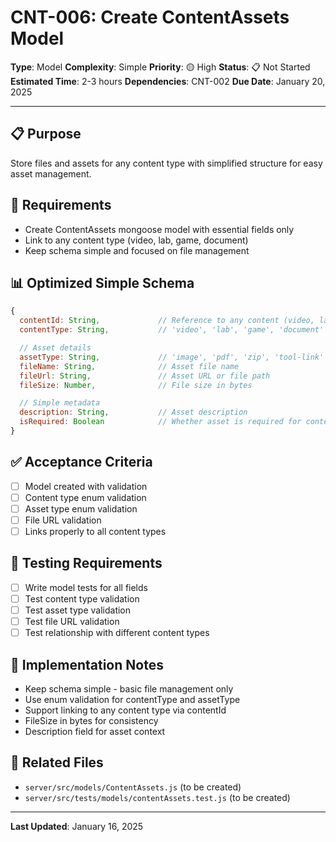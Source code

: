 # CNT-006: Create ContentAssets Model

**Type**: Model
**Complexity**: Simple
**Priority**: 🟡 High
**Status**: 📋 Not Started
**Estimated Time**: 2-3 hours
**Dependencies**: CNT-002
**Due Date**: January 20, 2025

---

## 📋 Purpose

Store files and assets for any content type with simplified structure for easy asset management.

## 🎯 Requirements

- Create ContentAssets mongoose model with essential fields only
- Link to any content type (video, lab, game, document)
- Keep schema simple and focused on file management

## 📊 Optimized Simple Schema

```javascript
{
  contentId: String,             // Reference to any content (video, lab, game, document)
  contentType: String,           // 'video', 'lab', 'game', 'document'

  // Asset details
  assetType: String,             // 'image', 'pdf', 'zip', 'tool-link'
  fileName: String,              // Asset file name
  fileUrl: String,               // Asset URL or file path
  fileSize: Number,              // File size in bytes

  // Simple metadata
  description: String,           // Asset description
  isRequired: Boolean            // Whether asset is required for content
}
```

## ✅ Acceptance Criteria

- [ ] Model created with validation
- [ ] Content type enum validation
- [ ] Asset type enum validation
- [ ] File URL validation
- [ ] Links properly to all content types

## 🧪 Testing Requirements

- [ ] Write model tests for all fields
- [ ] Test content type validation
- [ ] Test asset type validation
- [ ] Test file URL validation
- [ ] Test relationship with different content types

## 📝 Implementation Notes

- Keep schema simple - basic file management only
- Use enum validation for contentType and assetType
- Support linking to any content type via contentId
- FileSize in bytes for consistency
- Description field for asset context

## 🔗 Related Files

- `server/src/models/ContentAssets.js` (to be created)
- `server/src/tests/models/contentAssets.test.js` (to be created)

---

**Last Updated**: January 16, 2025

